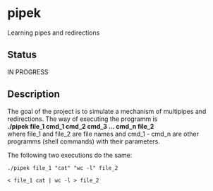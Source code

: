 # pipek

Learning pipes and redirections

## Status

IN PROGRESS

## Description

The goal of the project is to simulate a mechanism of multipipes and redirections. The way of executing the programm is</br>
<b>./pipek file_1 cmd_1 cmd_2 cmd_3 ... cmd_n file_2</b></br>
where file_1 and file_2 are file names and cmd_1 - cmd_n are other programms (shell commands) with their parameters.

The following two executions do the same:

	./pipek file_1 "cat" "wc -l" file_2

	< file_1 cat | wc -l > file_2
